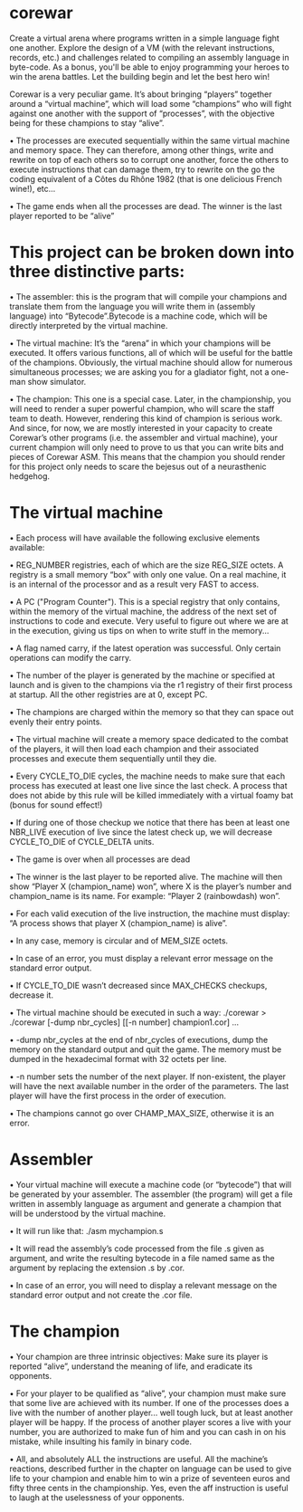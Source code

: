 # corewar
Create a virtual arena where programs written in a simple language fight one another. Explore the design of a VM (with the relevant instructions, records, etc.) and challenges related to compiling an assembly language in byte-code. As a bonus, you'll be able to enjoy programming your heroes to win the arena battles. Let the building begin and let the best hero win!

Corewar is a very peculiar game. It’s about bringing “players” together around a
“virtual machine”, which will load some “champions” who will fight against one another
with the support of “processes”, with the objective being for these champions
to stay “alive”.

• The processes are executed sequentially within the same virtual machine and memory
space. They can therefore, among other things, write and rewrite on top of
each others so to corrupt one another, force the others to execute instructions that
can damage them, try to rewrite on the go the coding equivalent of a Côtes du
Rhône 1982 (that is one delicious French wine!), etc...

• The game ends when all the processes are dead. The winner is the last player
reported to be “alive”

# This project can be broken down into three distinctive parts:

• The assembler: this is the program that will compile your champions and translate
them from the language you will write them in (assembly language) into “Bytecode”.Bytecode
is a machine code, which will be directly interpreted by the virtual
machine.

• The virtual machine: It’s the “arena” in which your champions will be executed.
It offers various functions, all of which will be useful for the battle of the champions.
Obviously, the virtual machine should allow for numerous simultaneous processes;
we are asking you for a gladiator fight, not a one-man show simulator.

• The champion: This one is a special case. Later, in the championship, you will
need to render a super powerful champion, who will scare the staff team to death.
However, rendering this kind of champion is serious work. And since, for now, we
are mostly interested in your capacity to create Corewar’s other programs (i.e. the
assembler and virtual machine), your current champion will only need to prove to
us that you can write bits and pieces of Corewar ASM. This means that the champion
you should render for this project only needs to scare the bejesus out of a
neurasthenic hedgehog.

# The virtual machine

• Each process will have available the following exclusive elements available:

• REG_NUMBER registries, each of which are the size REG_SIZE octets. A
registry is a small memory “box” with only one value. On a real machine, it
is an internal of the processor and as a result very FAST to access.

• A PC ("Program Counter"). This is a special registry that only contains, within
the memory of the virtual machine, the address of the next set of instructions
to code and execute. Very useful to figure out where we are at in the execution,
giving us tips on when to write stuff in the memory...

• A flag named carry, if the latest operation was successful. Only certain operations
can modify the carry.

• The number of the player is generated by the machine or specified at launch and is
given to the champions via the r1 registry of their first process at startup. All the
other registries are at 0, except PC.

• The champions are charged within the memory so that they can space out evenly
their entry points.

• The virtual machine will create a memory space dedicated to the combat of the
players, it will then load each champion and their associated processes and execute
them sequentially until they die.

• Every CYCLE_TO_DIE cycles, the machine needs to make sure that each process
has executed at least one live since the last check. A process that does not abide
by this rule will be killed immediately with a virtual foamy bat (bonus for sound
effect!)

• If during one of those checkup we notice that there has been at least one NBR_LIVE
execution of live since the latest check up, we will decrease CYCLE_TO_DIE of
CYCLE_DELTA units.

• The game is over when all processes are dead

• The winner is the last player to be reported alive. The machine will then show
“Player X (champion_name) won”, where X is the player’s number and champion_name
is its name. For example: “Player 2 (rainbowdash) won”.

• For each valid execution of the live instruction, the machine must display:
“A process shows that player X (champion_name) is alive”.

• In any case, memory is circular and of MEM_SIZE octets.

• In case of an error, you must display a relevant error message on the standard error
output.

• If CYCLE_TO_DIE wasn’t decreased since MAX_CHECKS checkups, decrease
it.

• The virtual machine should be executed in such a way: ./corewar > ./corewar [-dump nbr_cycles] [[-n number] champion1.cor] ...

• -dump nbr_cycles
at the end of nbr_cycles of executions, dump the memory on the standard output
and quit the game. The memory must be dumped in the hexadecimal format with
32 octets per line.

• -n number
sets the number of the next player. If non-existent, the player will have the next
available number in the order of the parameters. The last player will have the first
process in the order of execution.

• The champions cannot go over CHAMP_MAX_SIZE, otherwise it is an error.

# Assembler

• Your virtual machine will execute a machine code (or “bytecode”) that will be
generated by your assembler. The assembler (the program) will get a file written in
assembly language as argument and generate a champion that will be understood
by the virtual machine.

• It will run like that: ./asm mychampion.s

• It will read the assembly’s code processed from the file .s given as argument, and
write the resulting bytecode in a file named same as the argument by replacing the
extension .s by .cor.

• In case of an error, you will need to display a relevant message on the standard
error output and not create the .cor file.

# The champion

• Your champion are three intrinsic objectives: Make sure its player is reported
“alive”, understand the meaning of life, and eradicate its opponents.

• For your player to be qualified as “alive”, your champion must make sure that some
live are achieved with its number. If one of the processes does a live with the
number of another player... well tough luck, but at least another player will be
happy. If the process of another player scores a live with your number, you are
authorized to make fun of him and you can cash in on his mistake, while insulting
his family in binary code.

• All, and absolutely ALL the instructions are useful. All the machine’s reactions,
described further in the chapter on language can be used to give life to your champion
and enable him to win a prize of seventeen euros and fifty three cents in the
championship. Yes, even the aff instruction is useful to laugh at the uselessness of
your opponents.
